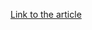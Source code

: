 [Link to the article](https://crowdstrike.com/blog/one-click-attack-surface-in-linux-desktop-environments/)
